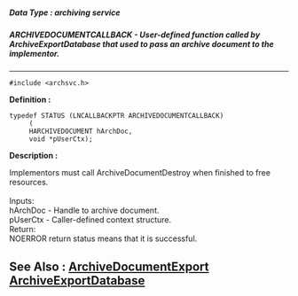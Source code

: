 ##### Data Type : archiving service
##### ARCHIVEDOCUMENTCALLBACK - User-defined function called by ArchiveExportDatabase that used to pass an archive document to the implementor.
---
```
#include <archsvc.h>
```

**Definition :**
```
typedef STATUS (LNCALLBACKPTR ARCHIVEDOCUMENTCALLBACK)
	 (
	 HARCHIVEDOCUMENT hArchDoc,
	 void *pUserCtx);
```

**Description :**

Implementors must call ArchiveDocumentDestroy when finished to free resources.<br>
<br>
	Inputs: <br>
		hArchDoc - Handle to archive document.<br>
  		pUserCtx - Caller-defined context structure. <br>
       Return:<br>
              NOERROR return status means that it is successful.


**See Also :**
[ArchiveDocumentExport](/domino-c-api-docs/reference/Func/ArchiveDocumentExport)
[ArchiveExportDatabase](/domino-c-api-docs/reference/Func/ArchiveExportDatabase)
---
